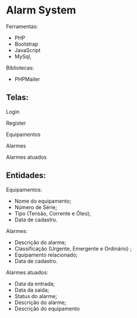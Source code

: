 # Alarm System

Ferramentas:

-   PHP
-   Bootstrap
-   JavaScript
-   MySql,

Bibliotecas:

-   PHPMailer

## Telas:

Login

Register

Equipamentos

Alarmes

Alarmes atuados

## Entidades:

Equipamentos:

-   Nome do equipamento;
-   Número de Série;
-   Tipo (Tensão, Corrente e Óleo);
-   Data de cadastro.

Alarmes:

-   Descrição do alarme;
-   Classificação (Urgente, Emergente e Ordinário) ;
-   Equipamento relacionado;
-   Data de cadastro.

Alarmes atuados:

-   Data da entrada;
-   Data da saída;
-   Status do alarme;
-   Descrição do alarme;
-   Descrição do equipamento
